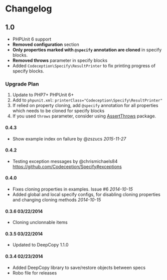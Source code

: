 # Changelog

## 1.0

* PHPUnit 6 support
* **Removed configuration** section
* **Only properties marked with `@specify` annotation are cloned** in specify blocks.
* **Removed throws** parameter in specify blocks 
* Added `Codeception\Specify\ResultPrinter` to fix printing progress of specify blocks.

### Upgrade Plan

1. Update to PHP7+ PHPUnit 6+
2. Add to `phpunit.xml`: `printerClass="Codeception\Specify\ResultPrinter"`
3. If relied on property cloning, add `@specify` annotation for all properties which needs to be cloned for specify blocks
4. If you used `throws` parameter, consider using [AssertThrows](https://github.com/Codeception/AssertThrows) package.

#### 0.4.3

* Show example index on failure by @zszucs *2015-11-27*


#### 0.4.2

* Testing exception messages by @chrismichaels84 https://github.com/Codeception/Specify#exceptions

#### 0.4.0

* Fixes cloning properties in examples. Issue #6 *2014-10-15*
* Added global and local specify configs, for disabling cloning properties and changing cloning methods *2014-10-15*


#### 0.3.6 03/22/2014

* Cloning unclonnable items


#### 0.3.5 03/22/2014

* Updated to DeepCopy 1.1.0


#### 0.3.4 02/23/2014

* Added DeepCopy library to save/restore objects between specs
* Robo file for releases
